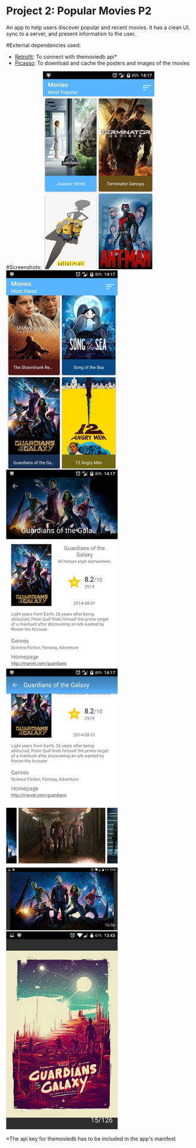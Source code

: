 # Project 2: Popular Movies P2
An app to help users discover popular and recent movies. It has a clean UI, sync to a server, and present information to the user.

#External dependencies used:
- [Retrofit](http://square.github.io/retrofit/): To connect with themoviedb api*
- [Picasso](http://square.github.io/picasso/): To download and cache the posters and images of the movies

#Screenshots:
<img style="max-width: 300px;" src="https://raw.githubusercontent.com/Serloman/Android-Developer-Nanodegree-Project-1-Popular-Movies-P1/master/resources/screenshot_1.jpg">
<img style="max-width: 300px;" src="https://raw.githubusercontent.com/Serloman/Android-Developer-Nanodegree-Project-1-Popular-Movies-P1/master/resources/screenshot_2.jpg">
<img style="max-width: 300px;" src="https://raw.githubusercontent.com/Serloman/Android-Developer-Nanodegree-Project-1-Popular-Movies-P1/master/resources/screenshot_3.jpg">
<img style="max-width: 300px;" src="https://raw.githubusercontent.com/Serloman/Android-Developer-Nanodegree-Project-1-Popular-Movies-P1/master/resources/screenshot_4.jpg">
<img style="max-width: 300px;" src="https://raw.githubusercontent.com/Serloman/Android-Developer-Nanodegree-Project-1-Popular-Movies-P1/master/resources/screenshot_5.jpg">
<img style="max-width: 300px;" src="https://raw.githubusercontent.com/Serloman/Android-Developer-Nanodegree-Project-1-Popular-Movies-P1/master/resources/screenshot_6.jpg">

*The api key for themoviedb has to be included in the app's manifest


